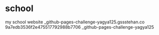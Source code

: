 # school
my school website
_github-pages-challenge-yagya125.gssstehan.co
9a7edb3536f2e475517792988b7706
_github-pages-challenge-yagya125
